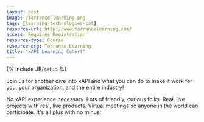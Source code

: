 ```yaml
---
layout: post
image: /torrance-learning.png
tags: [learning-technologies-cat]
resource-url: http://www.torrancelearning.com/
access: Requires Registration
resource-type: Course
resource-org: Torrance Learning
title: "xAPI Learning Cohort"
---
```

{% include JB/setup %}

Join us for another dive into xAPI and what you can do to make it work for you, your organization, and the entire industry!

No xAPI experience necessary. Lots of friendly, curious folks. Real, live projects with real, live products. Virtual meetings so anyone in the world can participate. It's all plus with no minus!

